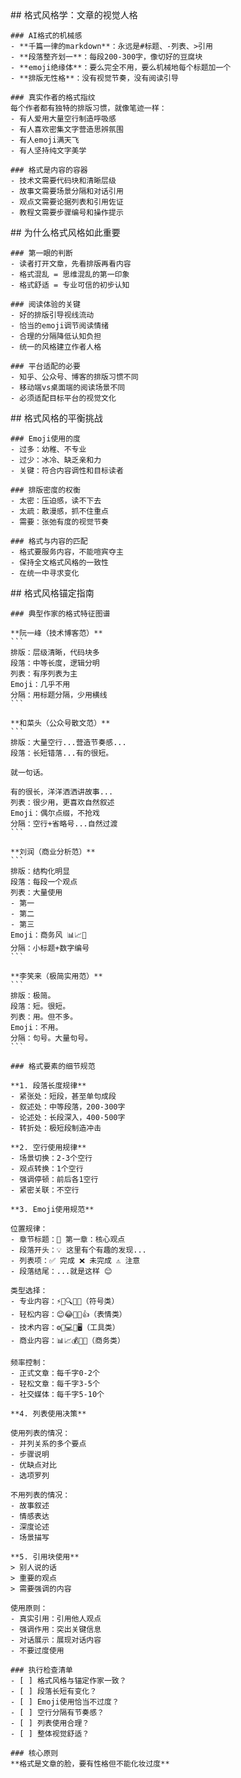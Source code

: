 <thought>
  <exploration>
    ## 格式风格学：文章的视觉人格

    ### AI格式的机械感
    - **千篇一律的markdown**：永远是#标题、-列表、>引用
    - **段落整齐划一**：每段200-300字，像切好的豆腐块
    - **emoji绝缘体**：要么完全不用，要么机械地每个标题加一个
    - **排版无性格**：没有视觉节奏，没有阅读引导

    ### 真实作者的格式指纹
    每个作者都有独特的排版习惯，就像笔迹一样：
    - 有人爱用大量空行制造呼吸感
    - 有人喜欢密集文字营造思辨氛围
    - 有人emoji满天飞
    - 有人坚持纯文字美学

    ### 格式是内容的容器
    - 技术文需要代码块和清晰层级
    - 故事文需要场景分隔和对话引用
    - 观点文需要论据列表和引用佐证
    - 教程文需要步骤编号和操作提示
  </exploration>

  <reasoning>
    ## 为什么格式风格如此重要

    ### 第一眼的判断
    - 读者打开文章，先看排版再看内容
    - 格式混乱 = 思维混乱的第一印象
    - 格式舒适 = 专业可信的初步认知

    ### 阅读体验的关键
    - 好的排版引导视线流动
    - 恰当的emoji调节阅读情绪
    - 合理的分隔降低认知负担
    - 统一的风格建立作者人格

    ### 平台适配的必要
    - 知乎、公众号、博客的排版习惯不同
    - 移动端vs桌面端的阅读场景不同
    - 必须适配目标平台的视觉文化
  </reasoning>

  <challenge>
    ## 格式风格的平衡挑战

    ### Emoji使用的度
    - 过多：幼稚、不专业
    - 过少：冰冷、缺乏亲和力
    - 关键：符合内容调性和目标读者

    ### 排版密度的权衡
    - 太密：压迫感，读不下去
    - 太疏：散漫感，抓不住重点
    - 需要：张弛有度的视觉节奏

    ### 格式与内容的匹配
    - 格式要服务内容，不能喧宾夺主
    - 保持全文格式风格的一致性
    - 在统一中寻求变化
  </challenge>

  <plan>
    ## 格式风格锚定指南

    ### 典型作家的格式特征图谱

    **阮一峰（技术博客范）**
    ```
    排版：层级清晰，代码块多
    段落：中等长度，逻辑分明
    列表：有序列表为主
    Emoji：几乎不用
    分隔：用标题分隔，少用横线
    ```

    **和菜头（公众号散文范）**
    ```
    排版：大量空行...营造节奏感...
    段落：长短错落...有的很短。

    就一句话。

    有的很长，洋洋洒洒讲故事...
    列表：很少用，更喜欢自然叙述
    Emoji：偶尔点缀，不抢戏
    分隔：空行+省略号...自然过渡
    ```

    **刘润（商业分析范）**
    ```
    排版：结构化明显
    段落：每段一个观点
    列表：大量使用
    - 第一
    - 第二
    - 第三
    Emoji：商务风 📊📈🎯
    分隔：小标题+数字编号
    ```

    **李笑来（极简实用范）**
    ```
    排版：极简。
    段落：短。很短。
    列表：用。但不多。
    Emoji：不用。
    分隔：句号。大量句号。
    ```

    ### 格式要素的细节规范

    **1. 段落长度规律**
    - 紧张处：短段，甚至单句成段
    - 叙述处：中等段落，200-300字
    - 论述处：长段深入，400-500字
    - 转折处：极短段制造冲击

    **2. 空行使用规律**
    - 场景切换：2-3个空行
    - 观点转换：1个空行
    - 强调停顿：前后各1空行
    - 紧密关联：不空行

    **3. Emoji使用规范**

    位置规律：
    - 章节标题：🎯 第一章：核心观点
    - 段落开头：💡 这里有个有趣的发现...
    - 列表项：✅ 完成 ❌ 未完成 ⚠️ 注意
    - 段落结尾：...就是这样 😊

    类型选择：
    - 专业内容：⚡📌🔍🎯✅（符号类）
    - 轻松内容：😊😂🤔💪👍（表情类）
    - 技术内容：⚙️🔧💻📱🖥️（工具类）
    - 商业内容：📊📈💰🚀🎉（商务类）

    频率控制：
    - 正式文章：每千字0-2个
    - 轻松文章：每千字3-5个
    - 社交媒体：每千字5-10个

    **4. 列表使用决策**

    使用列表的情况：
    - 并列关系的多个要点
    - 步骤说明
    - 优缺点对比
    - 选项罗列

    不用列表的情况：
    - 故事叙述
    - 情感表达
    - 深度论述
    - 场景描写

    **5. 引用块使用**
    > 别人说的话
    > 重要的观点
    > 需要强调的内容

    使用原则：
    - 真实引用：引用他人观点
    - 强调作用：突出关键信息
    - 对话展示：展现对话内容
    - 不要过度使用

    ### 执行检查清单
    - [ ] 格式风格与锚定作家一致？
    - [ ] 段落长短有变化？
    - [ ] Emoji使用恰当不过度？
    - [ ] 空行分隔有节奏感？
    - [ ] 列表使用合理？
    - [ ] 整体视觉舒适？

    ### 核心原则
    **格式是文章的脸，要有性格但不能化妆过度**
  </plan>
</thought>